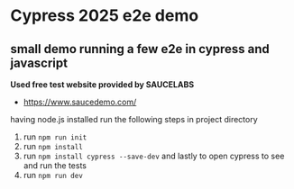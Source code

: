 # Cypress 2025 e2e demo


## small demo running a few e2e in cypress and javascript 


**Used free test website provided by SAUCELABS**  

* https://www.saucedemo.com/ 

having node.js installed
run the following steps in project directory

1. run ```npm run init```
2. run ```npm install```
3. run ```npm install cypress --save-dev```
 and lastly to open cypress to see and run the tests
4. run ```npm run dev```